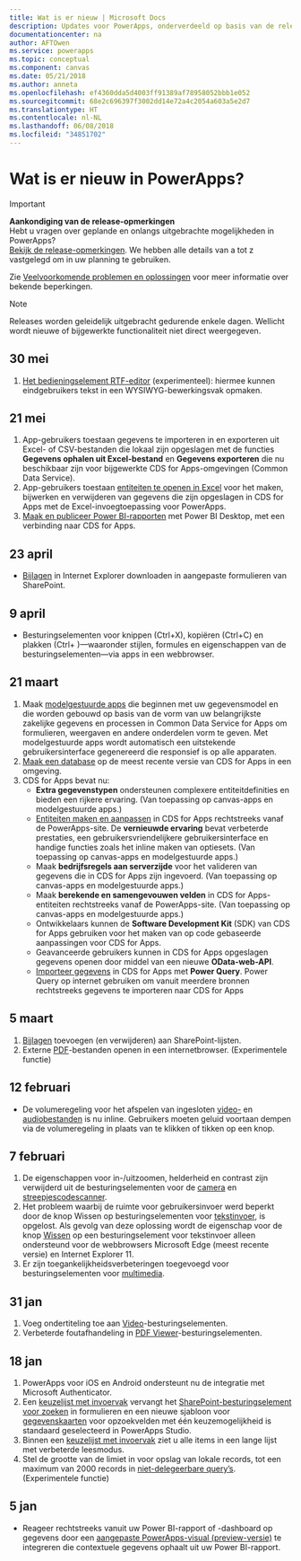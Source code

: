 ```yaml
---
title: Wat is er nieuw | Microsoft Docs
description: Updates voor PowerApps, onderverdeeld op basis van de releasedatum
documentationcenter: na
author: AFTOwen
ms.service: powerapps
ms.topic: conceptual
ms.component: canvas
ms.date: 05/21/2018
ms.author: anneta
ms.openlocfilehash: ef4360dda5d4003ff91389af78958052bbb1e052
ms.sourcegitcommit: 68e2c696397f3002dd14e72a4c2054a603a5e2d7
ms.translationtype: HT
ms.contentlocale: nl-NL
ms.lasthandoff: 06/08/2018
ms.locfileid: "34851702"
---
```

# <a name="whats-new-in-powerapps"></a>Wat is er nieuw in PowerApps?
> [!IMPORTANT]
> **Aankondiging van de release-opmerkingen**<br>
> Hebt u vragen over geplande en onlangs uitgebrachte mogelijkheden in PowerApps?<br>
[Bekijk de release-opmerkingen](https://docs.microsoft.com/en-us/business-applications-release-notes/april18/powerapps/overview). We hebben alle details van a tot z vastgelegd om in uw planning te gebruiken.

Zie [Veelvoorkomende problemen en oplossingen](common-issues-and-resolutions.md) voor meer informatie over bekende beperkingen.

> [!NOTE]
> Releases worden geleidelijk uitgebracht gedurende enkele dagen. Wellicht wordt nieuwe of bijgewerkte functionaliteit niet direct weergegeven.

## <a name="may-30"></a>30 mei
1. [Het bedieningselement RTF-editor](controls/control-richtexteditor.md) (experimenteel): hiermee kunnen eindgebruikers tekst in een WYSIWYG-bewerkingsvak opmaken. 

## <a name="may-21"></a>21 mei
1. App-gebruikers toestaan gegevens te importeren in en exporteren uit Excel- of CSV-bestanden die lokaal zijn opgeslagen met de functies **Gegevens ophalen uit Excel-bestand** en **Gegevens exporteren** die nu beschikbaar zijn voor bijgewerkte CDS for Apps-omgevingen (Common Data Service). 
1. App-gebruikers toestaan [entiteiten te openen in Excel](../common-data-service/data-platform-excel-addin.md) voor het maken, bijwerken en verwijderen van gegevens die zijn opgeslagen in CDS for Apps met de Excel-invoegtoepassing voor PowerApps. 
1. [Maak en publiceer Power BI-rapporten](../common-data-service/data-platform-powerbi-connector.md) met Power BI Desktop, met een verbinding naar CDS for Apps. 

## <a name="april-23"></a>23 april
* [Bijlagen](controls/control-attachments.md) in Internet Explorer downloaden in aangepaste formulieren van SharePoint.

## <a name="april-9"></a>9 april
* Besturingselementen voor knippen (Ctrl+X), kopiëren (Ctrl+C) en plakken (Ctrl+ )&mdash;waaronder stijlen, formules en eigenschappen van de besturingselementen&mdash;via apps in een webbrowser.

## <a name="march-21"></a>21 maart
1. Maak [modelgestuurde apps](../model-driven-apps/model-driven-app-overview.md) die beginnen met uw gegevensmodel en die worden gebouwd op basis van de vorm van uw belangrijkste zakelijke gegevens en processen in Common Data Service for Apps om formulieren, weergaven en andere onderdelen vorm te geven. Met modelgestuurde apps wordt automatisch een uitstekende gebruikersinterface gegenereerd die responsief is op alle apparaten.
2. [Maak een database](../../administrator/create-database.md) op de meest recente versie van CDS for Apps in een omgeving.
3. CDS for Apps bevat nu:
    - **Extra gegevenstypen** ondersteunen complexere entiteitdefinities en bieden een rijkere ervaring. (Van toepassing op canvas-apps en modelgestuurde apps.)
    - [Entiteiten maken en aanpassen](../common-data-service/data-platform-create-entity.md) in CDS for Apps rechtstreeks vanaf de PowerApps-site. De **vernieuwde ervaring** bevat verbeterde prestaties, een gebruikersvriendelijkere gebruikersinterface en handige functies zoals het inline maken van optiesets. (Van toepassing op canvas-apps en modelgestuurde apps.)
    - Maak **bedrijfsregels aan serverzijde** voor het valideren van gegevens die in CDS for Apps zijn ingevoerd. (Van toepassing op canvas-apps en modelgestuurde apps.)
    - Maak **berekende en samengevouwen velden** in CDS for Apps-entiteiten rechtstreeks vanaf de PowerApps-site. (Van toepassing op canvas-apps en modelgestuurde apps.)  
    - Ontwikkelaars kunnen de **Software Development Kit** (SDK) van CDS for Apps gebruiken voor het maken van op code gebaseerde aanpassingen voor CDS for Apps.
    - Geavanceerde gebruikers kunnen in CDS for Apps opgeslagen gegevens openen door middel van een nieuwe **OData-web-API**.
    - [Importeer gegevens](../common-data-service/data-platform-cds-newentity-pq.md) in CDS for Apps met **Power Query**. Power Query op internet gebruiken om vanuit meerdere bronnen rechtstreeks gegevens te importeren naar CDS for Apps

## <a name="march-5"></a>5 maart
1. [Bijlagen](controls/control-attachments.md) toevoegen (en verwijderen) aan SharePoint-lijsten.
2. Externe [PDF](controls/control-pdf-viewer.md)-bestanden openen in een internetbrowser. (Experimentele functie)

## <a name="feb-12"></a>12 februari
* De volumeregeling voor het afspelen van ingesloten [video-](controls/control-audio-video.md) en [audiobestanden](controls/control-audio-video.md) is nu inline. Gebruikers moeten geluid voortaan dempen via de volumeregeling in plaats van te klikken of tikken op een knop.

## <a name="feb-7"></a>7 februari
1. De eigenschappen voor in-/uitzoomen, helderheid en contrast zijn verwijderd uit de besturingselementen voor de [camera](controls/control-camera.md) en [streepjescodescanner](controls/control-barcodescanner.md).
2. Het probleem waarbij de ruimte voor gebruikersinvoer werd beperkt door de knop Wissen op besturingselementen voor [tekstinvoer](controls/control-text-input.md), is opgelost. Als gevolg van deze oplossing wordt de eigenschap voor de knop [Wissen](controls/control-text-input.md#additional-properties) op een besturingselement voor tekstinvoer alleen ondersteund voor de webbrowsers Microsoft Edge (meest recente versie) en Internet Explorer 11.
3. Er zijn toegankelijkheidsverbeteringen toegevoegd voor besturingselementen voor [multimedia](add-images-pictures-audio-video.md).

## <a name="jan-31"></a>31 jan
1. Voeg ondertiteling toe aan [Video](controls/control-audio-video.md)-besturingselementen.
2. Verbeterde foutafhandeling in [PDF Viewer](controls/control-pdf-viewer.md)-besturingselementen.

## <a name="jan-18"></a>18 jan
1. PowerApps voor iOS en Android ondersteunt nu de integratie met Microsoft Authenticator.
2. Een [keuzelijst met invoervak](controls/control-combo-box.md) vervangt het [SharePoint-besturingselement voor zoeken](sharepoint-lookup-fields.md) in formulieren en een nieuwe sjabloon voor [gegevenskaarten](working-with-cards.md) voor opzoekvelden met één keuzemogelijkheid is standaard geselecteerd in PowerApps Studio.
3. Binnen een [keuzelijst met invoervak](controls/control-combo-box.md) ziet u alle items in een lange lijst met verbeterde leesmodus.
4. Stel de grootte van de limiet in voor opslag van lokale records, tot een maximum van 2000 records in [niet-delegeerbare query’s](delegation-overview.md#non-delegable-limits). (Experimentele functie)

## <a name="jan-5"></a>5 jan
* Reageer rechtstreeks vanuit uw Power BI-rapport of -dashboard op gegevens door een [aangepaste PowerApps-visual (preview-versie)](https://powerapps.microsoft.com/blog/powerbi-powerapps-visual/) te integreren die contextuele gegevens ophaalt uit uw Power BI-rapport.
